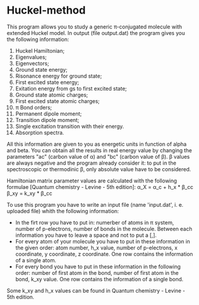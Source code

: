 # Huckel-method
This program allows you to study a generic π-conjugated molecule with extended Huckel model. In output (file output.dat) the program gives you the following information:
1. Huckel Hamiltonian;
2. Eigenvalues;
3. Eigenvectors;
4. Ground state energy;
5. Risonance energy for ground state;
6. First excited state energy;
7. Exitation energy from gs to first excited state;
8. Ground state atomic charges;
9. First excited state atomic charges;
10. π Bond orders;
11. Permanent dipole moment;
12. Transition dipole moment;
13. Single excitation transition with their energy.
14. Absorption spectra.

All this information are given to you as energetic units in function of alpha and beta. You can obtain all the results in real energy value by changing the parameters "ac" (carbon value of α) and "bc" (carbon value of β). β values are always negative and the program already consider it: to put in the spectroscopic or thermodinic β, only absolute value have to be considered.

Hamiltonian matrix parameter values are calculated with the following formulae [Quantum chemistry - Levine - 5th edition]:
α_X = α_c + h_x * β_cc
β_xy = k_xy * β_cc

To use this program you have to write an input file (name 'input.dat', i. e. uploaded file) whith the following information:
- In the firt row you have to put in: numerber of atoms in π system, number of p-electrons, number of bonds in the molecule. Between each information you have to leave a space and not to put a [,].
- For every atom of your molecule you have to put in these information in the given order: atom number, h_x value, number of p-electrons, x coordinate, y coordinate, z coordinate. One row contains the information of a single atom.
- For every bond you have to put in these information in the following order: number of first atom in the bond, number of first atom in the bond, k_xy value. One row contains the information of a single bond.

Some k_xy and h_x values can be found in Quantum chemistry - Levine - 5th edition.
